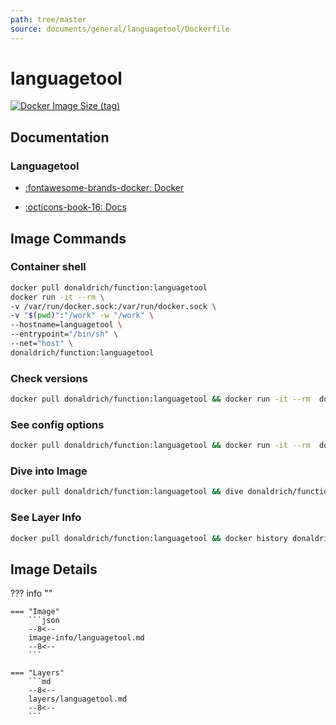 ```yaml
---
path: tree/master
source: documents/general/languagetool/Dockerfile
---
```


# languagetool

[![Docker Image Size (tag)](https://img.shields.io/docker/image-size/donaldrich/function/languagetool?color=blue&label=donaldrich/function:languagetool&logo=docker&style=flat-square)](https://hub.docker.com/r/donaldrich/function/languagetool)

## Documentation

### Languagetool

- [:fontawesome-brands-docker: Docker](https://hub.docker.com/r/silviof/docker-languagetool)

- [:octicons-book-16: Docs](https://www.languagetool.org)

## Image Commands

### Container shell

```sh
docker pull donaldrich/function:languagetool
docker run -it --rm \
-v /var/run/docker.sock:/var/run/docker.sock \
-v "$(pwd)":"/work" -w "/work" \
--hostname=languagetool \
--entrypoint="/bin/sh" \
--net="host" \
donaldrich/function:languagetool
```

### Check versions

```sh
docker pull donaldrich/function:languagetool && docker run -it --rm  donaldrich/function:languagetool validate
```

### See config options

```sh
docker pull donaldrich/function:languagetool && docker run -it --rm  donaldrich/function:languagetool help
```

### Dive into Image

```sh
docker pull donaldrich/function:languagetool && dive donaldrich/function:languagetool
```

### See Layer Info

```sh
docker pull donaldrich/function:languagetool && docker history donaldrich/function:languagetool
```

## Image Details

??? info ""

    === "Image"
        ```json
        --8<--
        image-info/languagetool.md
        --8<--
        ```

    === "Layers"
        ```md
        --8<--
        layers/languagetool.md
        --8<--
        ```
